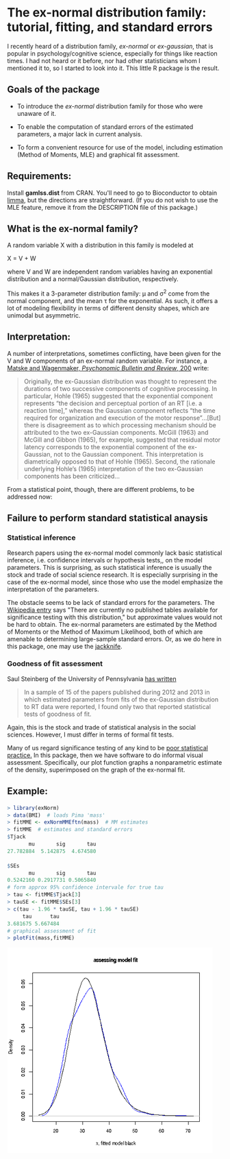 # The ex-normal distribution family: tutorial, fitting, and standard errors

I recently heard of a distribution family, *ex-normal* or *ex-gaussian*,
that is popular in psychology/cognitive science, especially for things
like reaction times.  I had not heard or it before, nor had other
statisticians whom I mentioned it to, so I started to look into it.
This little R package is the result.

## Goals of the package

* To introduce the *ex-normal* distribution family for those who were
unaware of it.

* To enable the computation of standard errors of the estimated
parameters, a major lack in current analysis.

* To form a convenient resource for use of the model, including
estimation (Method of Moments, MLE) and graphical fit assessment.

## Requirements:

Install **gamlss.dist** from CRAN.  You'll need to go to
Bioconductor to obtain [limma](https://www.bioconductor.org/packages/release/bioc/html/limma.html), but the directions are straightforward.
(If you do not wish to use the MLE feature, remove it from the
DESCRIPTION file of this package.)

## What is the ex-normal family?

A random variable X with a distribution in this family is modeled at

X = V + W

where V and W are independent random variables having an exponential
distribution and a normal/Gaussian distribution, respectively.  

This makes it a 3-parameter distribution family: &mu; and
&sigma;<sup>2</sup> come from the normal component, and the mean &tau; for
the exponential.  As such, it offers a lot of modeling flexibility in
terms of different density shapes, which are unimodal but asymmetric.

## Interpretation:

A number of interpretations, sometimes conflicting, have been given for
the V and W components of an ex-normal random variable.  For instance, 
a [Matske and Wagenmaker, *Psychonomic Bulletin and Review*, 200](https://link.springer.com/content/pdf/10.3758/PBR.16.5.798.pdf) write:

> Originally, the ex-Gaussian distribution was thought to represent the
> durations of two successive components of cognitive processing. In
> particular, Hohle (1965) suggested that the exponential component
> represents “the decision and perceptual portion of an RT [i.e. a
> reaction time],” whereas the Gaussian component reflects “the time
> required for organization and execution of the motor
> response”...[But] there is disagreement as to which processing
> mechanism should be attributed to the two ex-Gaussian components.
> McGill (1963) and McGill and Gibbon (1965), for example, suggested
> that residual motor latency corresponds to the exponential component
> of the ex-Gaussian, not to the Gaussian component. This
> interpretation is diametrically opposed to that of Hohle (1965).
> Second, the rationale underlying Hohle’s (1965) interpretation of
> the two ex-Gaussian components has been criticized...

From a statistical point, though, there are different problems, to be
addressed now:

## Failure to perform standard statistical anaysis

### Statistical inference

Research papers using the ex-normal model commonly lack basic
statistical inference, i.e. confidence intervals or hypothesis tests,,
on the model parameters.  This is surprising, as such statistical
inference is usually the stock and trade of social science research.  It
is especially surprising in the case of the ex-normal model, since those
who use the model emphasize the interpretation of the parameters.

The obstacle seems to be lack of standard errors for the parameters. The
[Wikipedia
entry](https://en.wikipedia.org/wiki/Exponentially_modified_Gaussian_distribution#Confidence_intervals)
says "There are currently no published tables available for significance
testing with this distribution," but approximate values would not be
hard to obtain.  The ex-normal parameters are estimated by the Method of
Moments or the Method of Maximum Likelihood, both of which are amenable
to determining large-sample standard errors.  Or, as we do here in this
package, one may use the [jackknife](https://math.montana.edu/jobo/thainp/jack.pdf).

### Goodness of fit assessment

Saul Steinberg of the University of Pennsylvania 
[has written](https://www.sas.upenn.edu/~saul/exgauss.stages.pdf)

> In a sample of 15 of the papers published during 2012 and 2013 in which
> estimated parameters from fits of the ex-Gaussian distribution to RT
> data were reported, I found only two that reported statistical tests of
> goodness of fit.

Again, this is the stock and trade of statistical analysis in the social
sciences.  However, I must differ in terms of formal fit tests.

Many of us regard significance
testing of any kind to be [poor statistical
practice.](https://github.com/matloff/regtools/blob/master/inst/NoPVals.md)
In this package, then we have software to do informal visual assessment.
Specifically, our plot function graphs a nonparametric estimate of the
density, superimposed on the graph of the ex-normal fit.

## Example:

``` r
> library(exNorm)
> data(BMI)  # loads Pima 'mass'
> fitMME <- exNormMMEftn(mass)  # MM estimates
> fitMME  # estimates and standard errors
$Tjack
       mu       sig       tau 
27.782884  5.142875  4.674580 

$SEs
       mu       sig       tau 
0.5242160 0.2917731 0.5065840 
# form approx 95% confidence intervale for true tau
> tau <- fitMME$Tjack[3]
> tauSE <- fitMME$SEs[3]
> c(tau - 1.96 * tauSE, tau + 1.96 * tauSE)
     tau      tau
3.681675 5.667484
# graphical assessment of fit
> plotFit(mass,fitMME)


```

![Result:](PlotMME.png)

